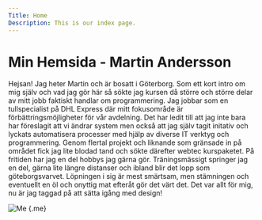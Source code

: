 ```yaml
---
Title: Home
Description: This is our index page.
---
```

Min Hemsida - Martin Andersson
==============================

Hejsan! Jag heter Martin och är bosatt i Göterborg. Som ett kort intro om mig själv och vad jag gör här så sökte jag kursen då större och större delar av mitt jobb faktiskt handlar om programmering. Jag jobbar som en tullspecialist på DHL Express där mitt fokusområde är förbättringsmöjligheter för vår avdelning. Det har ledit till att jag inte bara har föreslagit att vi ändrar system men också att jag själv tagit initativ och lyckats automatisera processer med hjälp av diverse IT verktyg och programmering.
Genom flertal projekt och liknande som gränsade in på området fick jag lite blodad tand och sökte därefter webtec kurspaketet. På fritiden har jag en del hobbys jag gärna gör. Träningsmässigt springer jag en del, gärna lite längre distanser och ibland blir det lopp som göteborgsvarvet. Löpningen i sig är mest smärtsam, men stämningen och eventuellt en öl och onyttig mat efteråt gör det värt det. Det var allt för mig, nu är jag taggad på att sätta igång med design!

![Me](%assets_url%/img/actuallyme.jpg) {.me}
